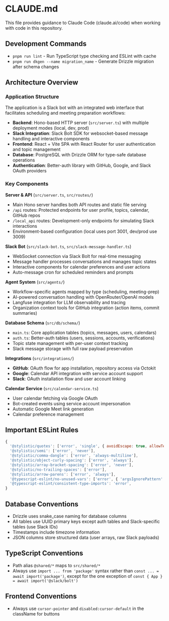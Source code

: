 # CLAUDE.md

This file provides guidance to Claude Code (claude.ai/code) when working with code in this repository.

## Development Commands

- `pnpm run lint` - Run TypeScript type checking and ESLint with cache
- `pnpm run dkgen --name migration_name` - Generate Drizzle migration after schema changes

## Architecture Overview

### Application Structure

The application is a Slack bot with an integrated web interface that facilitates scheduling and meeting preparation workflows:

- **Backend**: Hono-based HTTP server (`src/server.ts`) with multiple deployment modes (local, dev, prod)
- **Slack Integration**: Slack Bolt SDK for websocket-based message handling and interactive components
- **Frontend**: React + Vite SPA with React Router for user authentication and topic management
- **Database**: PostgreSQL with Drizzle ORM for type-safe database operations
- **Authentication**: Better-auth library with GitHub, Google, and Slack OAuth providers

### Key Components

**Server & API** (`src/server.ts`, `src/routes/`)
- Main Hono server handles both API routes and static file serving
- `/api` routes: Protected endpoints for user profile, topics, calendar, GitHub repos
- `/local_api` routes: Development-only endpoints for simulating Slack interactions
- Environment-based configuration (local uses port 3001, dev/prod use 3009)

**Slack Bot** (`src/slack-bot.ts`, `src/slack-message-handler.ts`)
- WebSocket connection via Slack Bolt for real-time messaging
- Message handler processes conversations and manages topic states
- Interactive components for calendar preferences and user actions
- Auto-message cron for scheduled reminders and prompts

**Agent System** (`src/agents/`)
- Workflow-specific agents mapped by type (scheduling, meeting-prep)
- AI-powered conversation handling with OpenRouter/OpenAI models
- Langfuse integration for LLM observability and tracing
- Organization context tools for GitHub integration (action items, commit summaries)

**Database Schema** (`src/db/schema/`)
- `main.ts`: Core application tables (topics, messages, users, calendars)
- `auth.ts`: Better-auth tables (users, sessions, accounts, verifications)
- Topic state management with per-user context tracking
- Slack message storage with full raw payload preservation

**Integrations** (`src/integrations/`)
- **GitHub**: OAuth flow for app installation, repository access via Octokit
- **Google**: Calendar API integration with service account support
- **Slack**: OAuth installation flow and user account linking

**Calendar Service** (`src/calendar-service.ts`)
- User calendar fetching via Google OAuth
- Bot-created events using service account impersonation
- Automatic Google Meet link generation
- Calendar preference management

## Important ESLint Rules

```javascript
{
  '@stylistic/quotes': ['error', 'single', { avoidEscape: true, allowTemplateLiterals: 'avoidEscape' }],
  '@stylistic/semi': ['error', 'never'],
  '@stylistic/comma-dangle': ['error', 'always-multiline'],
  '@stylistic/object-curly-spacing': ['error', 'always'],
  '@stylistic/array-bracket-spacing': ['error', 'never'],
  '@stylistic/no-trailing-spaces': ['error'],
  '@stylistic/arrow-parens': ['error', 'always'],
  '@typescript-eslint/no-unused-vars': ['error', { 'argsIgnorePattern': '^_', 'varsIgnorePattern': '^_' }],
  '@typescript-eslint/consistent-type-imports': 'error',
}
```

## Database Conventions

- Drizzle uses snake_case naming for database columns
- All tables use UUID primary keys except auth tables and Slack-specific tables (use Slack IDs)
- Timestamps include timezone information
- JSON columns store structured data (user arrays, raw Slack payloads)

## TypeScript Conventions

- Path alias `@shared/*` maps to `src/shared/*`
- Always use `import ... from 'package'` syntax rather than `const ... = await import('package')`, except for the one exception of `const { App } = await import('@slack/bolt')`

## Frontend Conventions

- Always use `cursor-pointer` and `disabled:cursor-default` in the className for buttons
